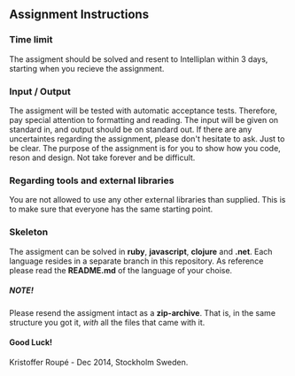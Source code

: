 ## Assignment Instructions 
### Time limit
The assigment should be solved and resent to Intelliplan within 3 days, starting when you recieve the assignment.

### Input / Output
The assigment will be tested with automatic acceptance tests. Therefore, pay special attention to formatting and reading. The input will be given on standard in, and output should be on standard out.
If there are any uncertaintes regarding the assignment, please don't hesitate to ask.
Just to be clear. The purpose of the assignment is for you to show how you code, reson and design. Not take forever and be difficult.

### Regarding tools and external libraries
You are not allowed to use any other external libraries than supplied. This is to make sure that everyone has the same starting point.

### Skeleton
The assigment can be solved in **ruby**, **javascript**, **clojure** and **.net**. Each language resides in a separate branch in this repository.
As reference please read the **README.md** of the language of your choise.

##### NOTE!
Please resend the assigment intact as a **zip-archive**. That is, in the same structure you got it, *with* all the files that came with it.

#### Good Luck!

Kristoffer Roupé - Dec 2014, Stockholm Sweden.

